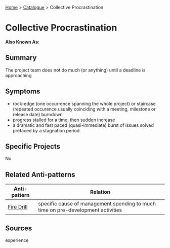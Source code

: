[Home](../README.md) > [Catalogue](../Antipatterns_catalogue.md) > Collective Procrastination
# Collective Procrastination
**Also Known As:**
## Summary
The project team does not do much (or anything) until a deadline is approaching
## Symptoms
 - rock-edge (one occurrence spanning the whole project) or staircase (repeated occurence usually coinciding with a meeting, milestone or release date) burndown
 - progress stalled for a time, then sudden increase
 - a dramatic and fast paced (quasi-immediate) burst of issues solved prefaced by a stagnation period
## Specific Projects
No
## Related Anti-patterns
|Anti-pattern  | Relation |
|--|--|
| [Fire Drill](Fire_Drill.md) | specific cause of management spending to much time on pre-development activities |
## Sources
experience
